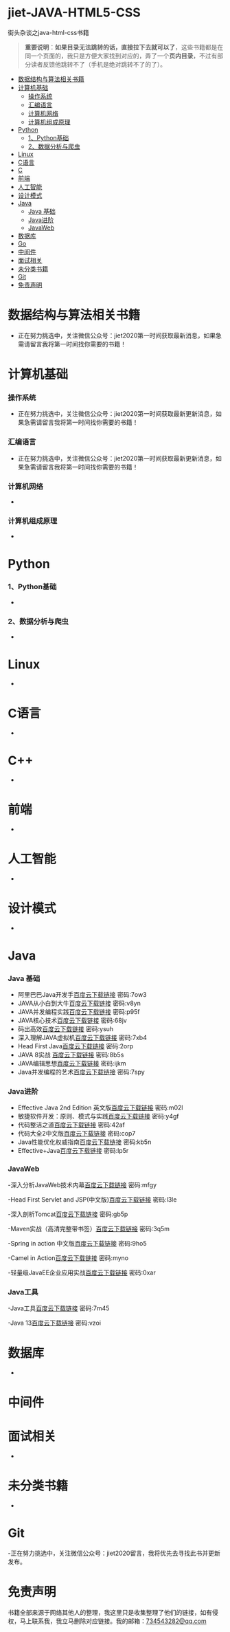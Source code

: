 # jiet-JAVA-HTML5-CSS
街头杂谈之java-html-css书籍
> **重要说明**：**如果目录无法跳转的话，直接拉下去就可以了**，这些书籍都是在同一个页面的，我只是方便大家找到对应的，弄了一个**页内目录**，不过有部分读者反馈他跳转不了（手机是绝对跳转不了的了）。


- [数据结构与算法相关书籍](#数据结构与算法相关书籍)
- [计算机基础](#计算机基础)
  - [操作系统](#操作系统)
  - [汇编语言](#汇编语言)
  - [计算机网络](#计算机网络)
  - [计算机组成原理](#计算机组成原理)
- [Python](#python)
  - [1、Python基础](#1python基础)
  - [2、数据分析与爬虫](#2数据分析与爬虫)
- [Linux](#linux)
- [C语言](#c语言)
- [C  ](#c)
- [前端](#前端)
- [人工智能](#人工智能)
- [设计模式](#设计模式)
- [Java](#java)
  - [Java 基础](#java-基础)
  - [Java进阶](#java进阶)
  - [JavaWeb](#javaweb)
- [数据库](#数据库)
- [Go](#go)
- [中间件](#中间件)
- [面试相关](#面试相关)
- [未分类书籍](#未分类书籍)
- [Git](#git)
- [免责声明](#免责声明)







# 数据结构与算法相关书籍

- 正在努力挑选中，关注微信公众号：jiet2020第一时间获取最新消息，如果急需请留言我将第一时间找你需要的书籍！
# 计算机基础

### 操作系统

- 正在努力挑选中，关注微信公众号：jiet2020第一时间获取最新更新消息，如果急需请留言我将第一时间找你需要的书籍！




### 汇编语言

- 正在努力挑选中，关注微信公众号：jiet2020第一时间获取最新更新消息，如果急需请留言我将第一时间找你需要的书籍！
### 计算机网络

-

### 计算机组成原理

- 





# Python

### 1、Python基础

- 

### 2、数据分析与爬虫

-

# Linux

-

# C语言

- 

# C++

- 

# 前端

- 

# 人工智能

- 

# 设计模式

- 

# Java

### Java 基础

- 阿里巴巴Java开发手[百度云下载链接](https://pan.baidu.com/s/1_zxjdvIX3RR2NL86btV1WQ)  密码:7ow3
- JAVA从小白到大牛[百度云下载链接](https://pan.baidu.com/s/1tRkstie-FyT9P4OprLlE-Q)  密码:v8yn
- JAVA并发编程实践[百度云下载链接](https://pan.baidu.com/s/1srn5T7Lk64wM0owo9Vksjg)  密码:p95f
- JAVA核心技术[百度云下载链接](https://pan.baidu.com/s/1IgcyUa8SXwReiJ9KrSkE9A)  密码:68jv
- 码出高效[百度云下载链接](https://pan.baidu.com/s/1twO0hwECAKarpz3h3snvyA)  密码:ysuh
- 深入理解JAVA虚拟机[百度云下载链接](https://pan.baidu.com/s/1bAyg7e-jq16rPGafnEpXog)  密码:7xb4
- Head First Java[百度云下载链接](https://pan.baidu.com/s/1-4pRx3K4MSsAPgsEPWnwuA)  密码:2orp
- JAVA 8实战 [百度云下载链接](https://pan.baidu.com/s/1AtYlDI_sQkTpfzKPIP-E0w)  密码:8b5s
- JAVA编辑思想[百度云下载链接](https://pan.baidu.com/s/19umVtjr_GOW3vYzdrRTvRw)  密码:ijkm
- Java并发编程的艺术[百度云下载链接](https://pan.baidu.com/s/1-T27hCKbbZzcw46V2tiSHw)  密码:7spy

### Java进阶

- Effective Java 2nd Edition 英文版[百度云下载链接](https://pan.baidu.com/s/1cV7lI5QzIb_ivug4STINTQ)  密码:m02l
- 敏捷软件开发：原则、模式与实践[百度云下载链接](https://pan.baidu.com/s/1KhLHtB5bTKbiPmltLxKt1A)  密码:y4gf
- 代码整洁之道[百度云下载链接](https://pan.baidu.com/s/1Tmc4Pi00J0YRIbJBMCJekA)  密码:42af
- 代码大全2中文版[百度云下载链接](https://pan.baidu.com/s/1bdQk3w5IUh-ejRrixgw-Yw)  密码:cop7
- Java性能优化权威指南[百度云下载链接](https://pan.baidu.com/s/1ZJ8ZqAUHkVvH00FW2T_6wA)  密码:kb5n
- Effective+Java[百度云下载链接](https://pan.baidu.com/s/1FTkJIUcxsuV23UyEE4q2ow)  密码:lp5r
### JavaWeb

-深入分析JavaWeb技术内幕[百度云下载链接](https://pan.baidu.com/s/11dVc-L5Y30Uo_VNka0szwA)  密码:mfgy

-Head First Servlet and JSP(中文版)[百度云下载链接](https://pan.baidu.com/s/1eDaimKhvFxjtWW4X2Qv04w)  密码:l3le

-深入剖析Tomcat[百度云下载链接](https://pan.baidu.com/s/1_Pk1wIpHYi2yc7pSoKXFKQ)  密码:gb5p

-Maven实战（高清完整带书签）[百度云下载链接](https://pan.baidu.com/s/1LnCmjFVB5Mgiiz2MdedHEg)  密码:3q5m

-Spring in action 中文版[百度云下载链接](https://pan.baidu.com/s/1galiAD6T7yeJ2wAiZoC1BA)  密码:9ho5

-Camel in Action[百度云下载链接](https://pan.baidu.com/s/1nKtELq8kbtuTgrvci7rVaw)  密码:myno

-轻量级JavaEE企业应用实战[百度云下载链接](https://pan.baidu.com/s/1jF2i36LQMFCs8SorI2bcng)  密码:0xar


### Java工具

-Java工具[百度云下载链接](https://pan.baidu.com/s/1b__NIQIW8uZ5YPEy7Bsewg)  密码:7m45

-Java 13[百度云下载链接](https://pan.baidu.com/s/18PXwwf9tUmvpeue4ukbwRg)  密码:vzoi

# 数据库

-




# 中间件





# 面试相关

- 

# 未分类书籍

- 

# Git

-正在努力挑选中，关注微信公众号：jiet2020留言，我将优先去寻找此书并更新发布。



# 免责声明

书籍全部来源于网络其他人的整理，我这里只是收集整理了他们的链接，如有侵权，马上联系我，我立马删除对应链接。我的邮箱：734543282@qq.com
